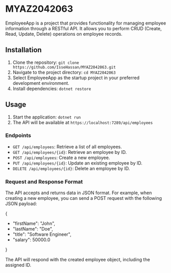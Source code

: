 # MYAZ2042063

EmployeeApp is a project that provides functionality for managing employee information through a RESTful API. It allows you to perform CRUD (Create, Read, Update, Delete) operations on employee records.

## Installation

1. Clone the repository: `git clone https://github.com/IsseHassan/MYAZ2042063.git`
2. Navigate to the project directory: `cd MYAZ2042063`
3. Select EmployeeApp as the startup project in your preferred development environment.
4. Install dependencies: `dotnet restore`

## Usage

1. Start the application: `dotnet run`
2. The API will be available at `https://localhost:7289/api/employees`

### Endpoints

- `GET /api/employees`: Retrieve a list of all employees.
- `GET /api/employees/{id}`: Retrieve an employee by ID.
- `POST /api/employees`: Create a new employee.
- `PUT /api/employees/{id}`: Update an existing employee by ID.
- `DELETE /api/employees/{id}`: Delete an employee by ID.

### Request and Response Format

The API accepts and returns data in JSON format. For example, 
when creating a new employee, you can send a POST request with the following JSON payload:

{
  - "firstName": "John",
  - "lastName": "Doe",
  - "title": "Software Engineer",
  - "salary": 50000.0
  
 }

The API will respond with the created employee object, including the assigned ID.
